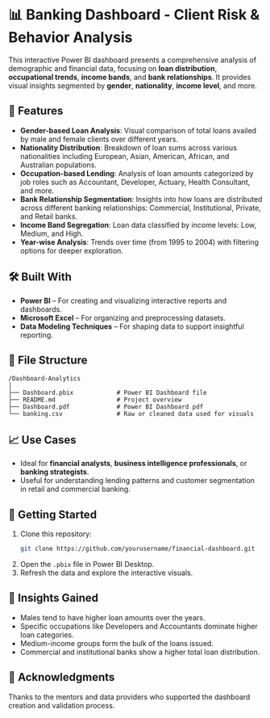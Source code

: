 # 📊 Banking Dashboard - Client Risk & Behavior Analysis

This interactive Power BI dashboard presents a comprehensive analysis of demographic and financial data, focusing on **loan distribution**, **occupational trends**, **income bands**, and **bank relationships**. It provides visual insights segmented by **gender**, **nationality**, **income level**, and more.

## 🚀 Features

- **Gender-based Loan Analysis**: Visual comparison of total loans availed by male and female clients over different years.
- **Nationality Distribution**: Breakdown of loan sums across various nationalities including European, Asian, American, African, and Australian populations.
- **Occupation-based Lending**: Analysis of loan amounts categorized by job roles such as Accountant, Developer, Actuary, Health Consultant, and more.
- **Bank Relationship Segmentation**: Insights into how loans are distributed across different banking relationships: Commercial, Institutional, Private, and Retail banks.
- **Income Band Segregation**: Loan data classified by income levels: Low, Medium, and High.
- **Year-wise Analysis**: Trends over time (from 1995 to 2004) with filtering options for deeper exploration.

## 🛠 Built With

- **Power BI** – For creating and visualizing interactive reports and dashboards.
- **Microsoft Excel** – For organizing and preprocessing datasets.
- **Data Modeling Techniques** – For shaping data to support insightful reporting.

## 📁 File Structure

```
/Dashboard-Analytics
│
├── Dashboard.pbix            # Power BI Dashboard file
├── README.md                 # Project overview
├── Dashboard.pdf             # Power BI Dashboard pdf
└── banking.csv               # Raw or cleaned data used for visuals
```

## 📈 Use Cases

- Ideal for **financial analysts**, **business intelligence professionals**, or **banking strategists**.
- Useful for understanding lending patterns and customer segmentation in retail and commercial banking.

## 📌 Getting Started

1. Clone this repository:
   ```bash
   git clone https://github.com/yourusername/financial-dashboard.git
   ```
2. Open the `.pbix` file in Power BI Desktop.
3. Refresh the data and explore the interactive visuals.

## 🧠 Insights Gained

- Males tend to have higher loan amounts over the years.
- Specific occupations like Developers and Accountants dominate higher loan categories.
- Medium-income groups form the bulk of the loans issued.
- Commercial and institutional banks show a higher total loan distribution.

## 🙌 Acknowledgments

Thanks to the mentors and data providers who supported the dashboard creation and validation process.
